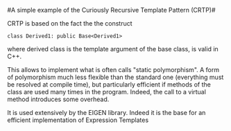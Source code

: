 #A simple example of the Curiously Recursive Template Pattern (CRTP)#

CRTP is based on the fact the the construct

``class Derived1: public Base<Derived1>``

where derived class is the template argument of the base class, is valid in C++.

This allows to implement what is often calls "static polymorphism". A
form of polymorphism much less flexible than the standard one
(everything must be resolved at compile time), but particularly
efficient if methods of the class are used many times in the
program. Indeed, the call to a virtual method introduces some
overhead.


It is used extensively by the EIGEN library. Indeed it is the base for
an efficient implementation of Expression Templates





